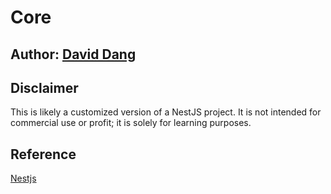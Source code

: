 # Core

## Author: [David Dang](https://github.com/ddbdzung)

## Disclaimer
<p>
This is likely a customized version of a NestJS project. It is not intended for commercial use or profit; it is solely for learning purposes.
</p>

## Reference
[Nestjs](https://nestjs.com/)
